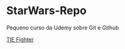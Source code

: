 # StarWars-Repo
Pequeno curso da Udemy sobre Git e Github

[TIE Fighter](https://github.com/Arthurdp/StarWars-Repo/blob/master/TIE_Fighter_DICE.png)
